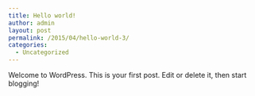 ```yaml
---
title: Hello world!
author: admin
layout: post
permalink: /2015/04/hello-world-3/
categories:
  - Uncategorized
---
```

Welcome to WordPress. This is your first post. Edit or delete it, then start blogging!